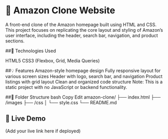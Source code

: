 # 🛒 Amazon Clone Website <br>
A front-end clone of the Amazon homepage built using HTML and CSS. This project focuses on replicating the core layout and styling of Amazon’s user interface, including the header, search bar, navigation, and product sections.

##🔧 Technologies Used

HTML5
CSS3 (Flexbox, Grid, Media Queries)

##💡 Features
Amazon-style homepage design
Fully responsive layout for various screen sizes
Header with logo, search bar, and navigation
Product listings with grid layout
Clean and organized code structure
Note: This is a static project with no JavaScript or backend functionality.

##📁 Folder Structure
bash
Copy
Edit
amazon-clone/
├── index.html
├── /images
├── /css
│   └── style.css
└── README.md

## 🚀 Live Demo
(Add your live link here if deployed)
